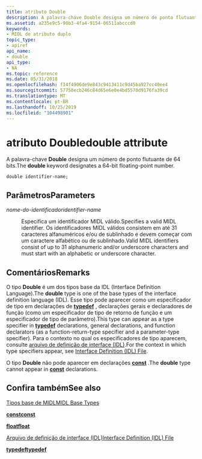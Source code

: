 ```yaml
---
title: atributo Double
description: A palavra-chave Double designa um número de ponto flutuante de 64 bits.
ms.assetid: a235e9c5-90b3-4fa4-9154-06511abcccd0
keywords:
- MIDL de atributo duplo
topic_type:
- apiref
api_name:
- double
api_type:
- NA
ms.topic: reference
ms.date: 05/31/2018
ms.openlocfilehash: f14f4906de9e843c9413411c9d45ba927cc40ee4
ms.sourcegitcommit: 57758ecb246c84d65e6e0e4bd5570d9176fa39cd
ms.translationtype: MT
ms.contentlocale: pt-BR
ms.lasthandoff: 10/25/2019
ms.locfileid: "104498901"
---
```

# <a name="double-attribute"></a><span data-ttu-id="873a5-104">atributo Double</span><span class="sxs-lookup"><span data-stu-id="873a5-104">double attribute</span></span>

<span data-ttu-id="873a5-105">A palavra-chave **Double** designa um número de ponto flutuante de 64 bits.</span><span class="sxs-lookup"><span data-stu-id="873a5-105">The **double** keyword designates a 64-bit floating-point number.</span></span>

``` syntax
double identifier-name;
```

## <a name="parameters"></a><span data-ttu-id="873a5-106">Parâmetros</span><span class="sxs-lookup"><span data-stu-id="873a5-106">Parameters</span></span>

<dl> <dt>

<span data-ttu-id="873a5-107">*nome-do-identificador*</span><span class="sxs-lookup"><span data-stu-id="873a5-107">*identifier-name*</span></span> 
</dt> <dd>

<span data-ttu-id="873a5-108">Especifica um identificador MIDL válido.</span><span class="sxs-lookup"><span data-stu-id="873a5-108">Specifies a valid MIDL identifier.</span></span> <span data-ttu-id="873a5-109">Os identificadores MIDL válidos consistem em até 31 caracteres alfanuméricos e/ou de sublinhado e devem começar com um caractere alfabético ou de sublinhado.</span><span class="sxs-lookup"><span data-stu-id="873a5-109">Valid MIDL identifiers consist of up to 31 alphanumeric and/or underscore characters and must start with an alphabetic or underscore character.</span></span>

</dd> </dl>

## <a name="remarks"></a><span data-ttu-id="873a5-110">Comentários</span><span class="sxs-lookup"><span data-stu-id="873a5-110">Remarks</span></span>

<span data-ttu-id="873a5-111">O tipo **Double** é um dos tipos base da IDL (Interface Definition Language).</span><span class="sxs-lookup"><span data-stu-id="873a5-111">The **double** type is one of the base types of the interface definition language (IDL).</span></span> <span data-ttu-id="873a5-112">Esse tipo pode aparecer como um especificador de tipo em declarações de [**typedef**](typedef.md) , declarações gerais e declaradores de função (como um especificador de tipo de retorno de função e um especificador de tipo de parâmetro).</span><span class="sxs-lookup"><span data-stu-id="873a5-112">This type can appear as a type specifier in [**typedef**](typedef.md) declarations, general declarations, and function declarators (as a function-return-type specifier and a parameter-type specifier).</span></span> <span data-ttu-id="873a5-113">Para o contexto no qual os especificadores de tipo aparecem, consulte [arquivo de definição de interface (IDL)](interface-definition-idl-file.md).</span><span class="sxs-lookup"><span data-stu-id="873a5-113">For the context in which type specifiers appear, see [Interface Definition (IDL) File](interface-definition-idl-file.md).</span></span>

<span data-ttu-id="873a5-114">O tipo **Double** não pode aparecer em declarações [**const**](const.md) .</span><span class="sxs-lookup"><span data-stu-id="873a5-114">The **double** type cannot appear in [**const**](const.md) declarations.</span></span>

## <a name="see-also"></a><span data-ttu-id="873a5-115">Confira também</span><span class="sxs-lookup"><span data-stu-id="873a5-115">See also</span></span>

<dl> <dt>

[<span data-ttu-id="873a5-116">Tipos base de MIDL</span><span class="sxs-lookup"><span data-stu-id="873a5-116">MIDL Base Types</span></span>](midl-base-types.md)
</dt> <dt>

[<span data-ttu-id="873a5-117">**const**</span><span class="sxs-lookup"><span data-stu-id="873a5-117">**const**</span></span>](const.md)
</dt> <dt>

[<span data-ttu-id="873a5-118">**float**</span><span class="sxs-lookup"><span data-stu-id="873a5-118">**float**</span></span>](float.md)
</dt> <dt>

[<span data-ttu-id="873a5-119">Arquivo de definição de interface (IDL)</span><span class="sxs-lookup"><span data-stu-id="873a5-119">Interface Definition (IDL) File</span></span>](interface-definition-idl-file.md)
</dt> <dt>

[<span data-ttu-id="873a5-120">**typedef**</span><span class="sxs-lookup"><span data-stu-id="873a5-120">**typedef**</span></span>](typedef.md)
</dt> </dl>

 

 




